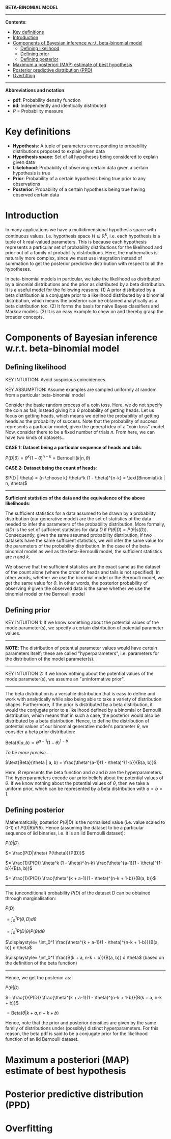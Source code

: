 **BETA-BINOMIAL MODEL**

---

**Contents**:
- [Key definitions](#key-definitions)
- [Introduction](#introduction)
- [Components of Bayesian inference w.r.t. beta-binomial model](#components-of-bayesian-inference-wrt-beta-binomial-model)
  - [Defining likelihood](#defining-likelihood)
  - [Defining prior](#defining-prior)
  - [Defining posterior](#defining-posterior)
- [Maximum a posteriori (MAP) estimate of best hypothesis](#maximum-a-posteriori-map-estimate-of-best-hypothesis)
- [Posterior predictive distribution (PPD)](#posterior-predictive-distribution-ppd)
- [Overfitting](#overfitting)

---

**Abbreviations and notation**:

- **pdf**: Probability density function
- **iid**: Independently and identically distributed
- $P$ = Probability measure

# Key definitions

- **Hypothesis**: A tuple of parameters corresponding to probability distributions proposed to explain given data
- **Hypothesis space**: Set of all hypotheses being considered to explain given data
- **Likelohood**: Probability of observing certain data given a certain hypothesis is true
- **Prior**: Probability of a certain hypothesis being true prior to any observations
- **Posterior**: Probability of a certain hypothesis being true having observed certain data

# Introduction
In many applications we have a multidimensional hypothesis space with continuous values, i.e. hypothesis space $H \subseteq \mathbb{R}^k$, i.e. each hypothesis is a tuple of $k$ real-valued parameters. This is because each hypothesis represents a particular set of probability distributions for the likelihood and prior out of a family of probability distributions. Here, the mathematics is naturally more complex, since we must use integration instead of summation to get the posterior predictive distribution with respect to all the hypotheses.

In beta-binomial models in particular, we take the likelihood as distributed by a binomial distributions and the prior as distributed by a beta distribution. It is a useful model for the following reasons: (1) A prior distributed by a beta distribution is a conjugate prior to a likelihood distributed by a binomial distribution, which means the posterior can be obtained analytically as a beta distribution too. (2) It forms the basis for naive Bayes classifiers and Markov models. (3) It is an easy example to chew on and thereby grasp the broader concepts.

# Components of Bayesian inference w.r.t. beta-binomial model
## Defining likelihood
KEY INTUITION: Avoid suspicious coincidences.

KEY ASSUMPTION: Assume examples are sampled uniformly at random from a particular beta-binomial model

Consider the basic random process of a coin toss. Here, we do not specify the coin as fair, instead giving it a $\theta$ probability of getting heads. Let us focus on getting heads, which means we define the probability of getting heads as the probability of success. Note that the probability of success represents a particular model, given the general idea of a "coin toss" model. Now, consider there to be a fixed number of trials $n$. From here, we can have two kinds of datasets...

**CASE 1: Dataset being a particular sequence of heads and tails**:

$P(D | \theta) = \theta^k (1 - \theta)^{n-k} = \text{Bernoulli}(k | n, \theta)$

**CASE 2: Dataset being the count of heads**:

$P(D | \theta) = {n \choose k} \theta^k (1 - \theta)^{n-k} = \text{Binomial}(k | n, \theta)$

---

**Sufficient statistics of the data and the equivalence of the above likelihoods**:

The sufficient statistics for a data assumed to be drawn by a probability distribution (our generative model) are the set of statistics of the data needed to infer the parameters of the probability distribution. More formally, $s(D)$ is the set of sufficient statistics for data $D$ if $P(\theta | D) = P(\theta | s(D))$. Consequently, given the same assumed probability distribution, if two datasets have the same sufficient statistics, we will infer the same value for the parameters of the probability distribution. In the case of the beta-binomial model as well as the beta-Bernoulli model, the sufficient statistics are $n$ and $k$.

We observe that the sufficient statistics are the exact same as the dataset of the count alone (where the order of heads and tails is not specified). In other words, whether we use the binomial model or the Bernoulli model, we get the same value for $\theta$. In other words, the posterior probability of observing $\theta$ given the observed data is the same whether we use the binomial model or the Bernoulli model

## Defining prior
KEY INTUITION 1: If we know something about the potential values of the mode parameter(s), we specify a certain distribution of potential parameter values.

---

**NOTE**: The distribution of potential parameter values would have certain parameters itself; these are called "hyperparameters", i.e. parameters for the distribution of the model parameter(s).

---

KEY INTUITION 2: If we know nothing about the potential values of the mode parameter(s), we assume an "uninformative prior".

---

The beta distribution is a versatile distribution that is easy to define and work with analytically while also being able to take a variety of distribution shapes. Furthermore, if the prior is distributed by a beta distirbution, it would the conjugate prior to a likelihood defined by a binomial or Bernoulli distribution, which means that in such a case, the posterior would also be distributed by a beta distribution. Hence, to define the distribution of potential values of our binomial generative model's parameter $\theta$, we consider a beta prior distribution:

$\text{Beta}(\theta | a, b) \propto \theta^{a-1}(1 - \theta)^{1-b}$

_To be more precise_...

$\text{Beta}(\theta | a, b) = \frac{\theta^{a-1}(1 - \theta)^{1-b}}{B(a, b)}$

Here, $B$ represents the beta function and $a$ and $b$ are the hyperparameters. The hyperparameters encode our prior beliefs about the potential values of $\theta$. If we know nothing about the potential values of $\theta$, then we take a uniform prior, which can be represented by a beta distribution with $a = b = 1$.
 
## Defining posterior
Mathematically, posterior  $P(\theta | D)$ is the normalised value (i.e. value scaled to 0-1) of $P(D | \theta) P(\theta)$. Hence (assuming the dataset to be a particular sequence of iid binaries, i.e. it is an iid Bernoulli dataset):

$P(\theta | D)$

$= \frac{P(D|\theta) P(\theta)}{P(D)}$

$= \frac{1}{P(D)} \theta^k (1 - \theta)^{n-k} \frac{\theta^{a-1}(1 - \theta)^{1-b}}{B(a, b)}$

$= \frac{1}{P(D)} \frac{\theta^{k + a-1}(1 - \theta)^{n-k + 1-b}}{B(a, b)}$

---

The (unconditional) probability $P(D)$ of the dataset D can be obtained through marginalisation:

$P(D)$

$\displaystyle= \int_0^1 P(\theta, D) d \theta$

$\displaystyle= \int_0^1 P(D | \theta) P(\theta) d \theta$

$\displaystyle= \int_0^1 \frac{\theta^{k + a-1}(1 - \theta)^{n-k + 1-b}}{B(a, b)} d \theta$

$\displaystyle= \int_0^1 \frac{B(k + a, n-k + b)}{B(a, b)} d \theta$ (based on the definition of the beta function)

---

Hence, we get the posterior as:

$P(\theta | D)$

$= \frac{1}{P(D)} \frac{\theta^{k + a-1}(1 - \theta)^{n-k + 1-b}}{B(k + a, n-k + b)}$

$= \text{Beta}(\theta | k + a, n-k + b)$

Hence, note that the prior and posterior densities are given by the same family of distributions under (possibly) distinct hyperparameters. For this reason, the beta pdf is said to be a conjugate prior for the likelihood function of an iid Bernoulli dataset.

# Maximum a posteriori (MAP) estimate of best hypothesis


# Posterior predictive distribution (PPD)

# Overfitting

